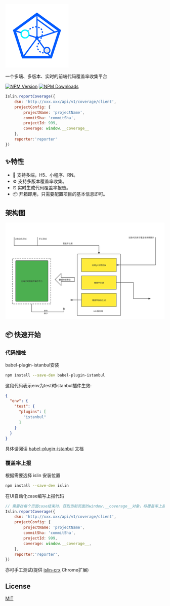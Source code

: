 [![Islin Logo](./logo.png)](https://www.npmjs.com/package/islin)

一个多端、多版本、实时的前端代码覆盖率收集平台

[![NPM Version][npm-image]][npm-url]
[![NPM Downloads][downloads-image]][downloads-url]

```js
Islin.reportCoverage({
    dsn: 'http://xxx.xxx/api/v1/coverage/client',
    projectConfig: {
        projectName: 'projectName',
        commitSha: 'commitSha',
        projectId: 999,
        coverage: window.__coverage__
    },
    reporter:'reporter'
})
```

## ✨特性

- 🌈 支持多端，H5、小程序、RN。
- ⚙️ 支持多版本覆盖率收集。
- ⏰ 实时生成代码覆盖率报告。
- 📦 开箱即用，只需要配置项目的基本信息即可。

[comment]: <> (- ⛵️ 支持自托管 Islin。)

## 架构图

[![](./架构图.svg)]()

## 📦 快速开始

### 代码插桩
babel-plugin-istanbul安装
```bash
npm install --save-dev babel-plugin-istanbul
```

这段代码表示env为test时istanbul插件生效:

```json
{
  "env": {
    "test": {
      "plugins": [
        "istanbul"
      ]
    }
  }
}
```

具体请阅读 [babel-plugin-istanbul](https://github.com/istanbuljs/babel-plugin-istanbul) 文档

### 覆盖率上报

根据需要选择 islin 安装位置

```bash
npm install --save-dev islin
```

在UI自动化case编写上报代码
```js
// 需要在每个页面case结束时，获取当前页面的window.__coverage__对象，将覆盖率上报。
Islin.reportCoverage({
    dsn: 'http://xxx.xxx/api/v1/coverage/client',
    projectConfig: {
        projectName: 'projectName',
        commitSha: 'commitSha',
        projectId: 999,
        coverage: window.__coverage__,
    },
    reporter:'reporter',
})
```

亦可手工测试(提供 [islin-crx](https://chrome.google.com/webstore/detail/islin-crx/omnpafdjidgpdmlimbangcjjaaodbeof?hl=zh-CN&authuser=0) Chrome扩展)

[comment]: <> (## 自托管)

[comment]: <> (提供基于docker的islin自托管方案)

## License

[MIT](LICENSE)


[npm-image]: https://img.shields.io/npm/v/islin.svg

[npm-url]: https://www.npmjs.com/package/islin

[downloads-image]: https://img.shields.io/npm/dm/islin.svg

[downloads-url]: https://npmcharts.com/compare/islin?minimal=true
